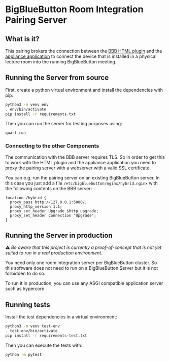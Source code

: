 # BigBlueButton Room Integration Pairing Server

## What is it?

This pairing brokers the connection between the [BBB HTML plugin](../html-plugin/) and the [appliance application](../appliance-application/)
to connect the device that is installed in a physical lecture room into the running BigBlueButton meeting.

## Running the Server from source

First, create a python virtual environment and install the dependencies with pip:

```bash
python3 -m venv env
. env/bin/activate
pip install -r requirements.txt
```

Then you can run the server for testing purposes using:

```bash
quart run
```


### Connecting to the other Components

The communication with the BBB server requires TLS.
So in order to get this to work with the HTML plugin and the appliance application you need to proxy
the pairing server with a webserver with a valid SSL certificate.

You can e.g. run the pairing server on an existing BigBlueButton server.
In this case you just add a file `/etc/bigbluebutton/nginx/hybrid.nginx` with the following contents on the BBB server:

```nginx
location /hybrid {
  proxy_pass http://127.0.0.1:5000/;
  proxy_http_version 1.1;
  proxy_set_header Upgrade $http_upgrade;
  proxy_set_header Connection "Upgrade";
}
```

## Running the Server in production

⚠ *Be aware that this project is currently a proof-of-concept that is not yet suited to run in a real production environment.*

You need only one room integration server per BigBlueButton cluster.
So this software does not need to run on a BigBlueButton Server but it is not forbidden to do so.

To run it in production, you can use any ASGI compatible application server such as hypercorn.

## Running tests

Install the test dependencies in a virtual environment:

```bash
python3 -m venv test-env
. test-env/bin/activate
pip install -r requirements-test.txt
```

Then you can execute the tests with:

```bash
python -m pytest
```
